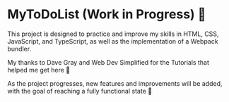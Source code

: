# MyToDoList (Work in Progress) 📝

This project is designed to practice and improve my skills in HTML, CSS, JavaScript, and TypeScript, as well as the implementation of a Webpack bundler.

My thanks to Dave Gray and Web Dev Simplified for the Tutorials that helped me get here 🙌

As the project progresses, new features and improvements will be added, with the goal of reaching a fully functional state 👷
